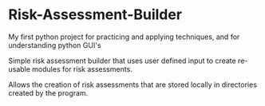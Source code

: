 # Risk-Assessment-Builder

My first python project for practicing and applying techniques, and for understanding python GUI's

Simple risk assessment builder that uses user defined input to create re-usable modules for risk assessments.

Allows the creation of risk assessments that are stored locally in directories created by the program.

